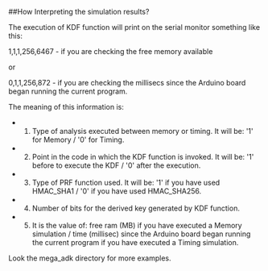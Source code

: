 ##How Interpreting the simulation results?

The execution of KDF function will print on the serial monitor something like this:

1,1,1,256,6467 - if you are checking the free memory available

or

0,1,1,256,872 - if you are checking the millisecs since the Arduino board began running the current program.

The meaning of this information is:
* 1) Type of analysis executed between memory or timing. It will be: '1' for Memory / '0' for Timing.
* 2) Point in the code in which the KDF function is invoked. It will be: '1' before to execute the KDF / '0' after the execution.
* 3) Type of PRF function used. It will be: '1' if you have used HMAC_SHA1 / '0' if you have used HMAC_SHA256.
* 4) Number of bits for the derived key generated by KDF function.
* 5) It is the value of: free ram (MB) if you have executed a Memory simulation / time (millisec) since the Arduino board began running the current program if you have executed a Timing simulation.

Look the mega_adk directory for more examples.
